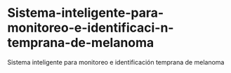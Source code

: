 # Sistema-inteligente-para-monitoreo-e-identificaci-n-temprana-de-melanoma
Sistema inteligente para monitoreo e identificación temprana de melanoma
